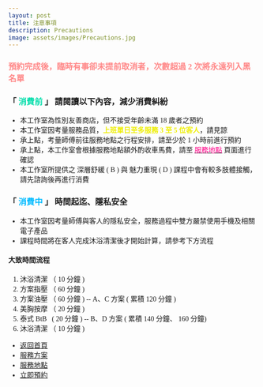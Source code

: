 ```yaml
---
layout: post
title: 注意事項
description: Precautions
image: assets/images/Precautions.jpg
---
```

 <!-- <center><img src="{{ site.baseurl }}/{{ page.image }}" width="800" height="400"> </center> -->

<div style="font-family:Microsoft JhengHei;"> 

<div class="box">
	<h3><font color="#FF8888">預約完成後，臨時有事卻未提前取消者，次數超過 2 次將永遠列入黑名單</font></h3>
</div>

<h3>「 <font color="#00DDAA">消費前 </font>」 請閱讀以下內容，減少消費糾紛</h3>
<div class="box">
    <ul>
        <li>本工作室為性別友善商店，但不接受年齡未滿 18 歲者之預約</li>
		<li>本工作室因考量服務品質，<b><font color="#EEEE00">上班單日至多服務 3 至 5 位客人</font></b>，請見諒</li>
		<li>承上點，考量師傅前往服務地點之行程安排，請至少於 1 小時前進行預約</li>
        <li>承上點，本工作室會根據服務地點額外酌收車馬費，請至 <a href="{{site.basurl}}/2018/01/02/location"><font color="#FF0088">服務地點</font></a> 頁面進行確認</li>
		<li>本工作室所提供之 深層舒緩 ( B ) 與 魅力重現 ( D ) 課程中會有較多肢體接觸，請先諮詢後再進行消費</li>
	</ul>
</div>

<h3>「 <font color="#00BBFF">消費中 </font>」 時間起迄、隱私安全</h3>
<div class="box">
    <ul>
		<li>本工作室因考量師傅與客人的隱私安全，服務過程中雙方嚴禁使用手機及相關電子產品</li>
        <li>課程時間將在客人完成沐浴清潔後才開始計算，請參考下方流程</li>
	</ul>
    <h4>大致時間流程</h4>
    <ol>
        <li>沐浴清潔 （ 10 分鐘 )</li>
        <li>方案指壓 （ 60 分鐘 )</li>
        <li>方案油壓 （ 60 分鐘 ) -- A、C 方案 ( 累積 120 分鐘 )</li>
        <li>美胸按摩 （ 20 分鐘 )</li>
        <li>泰式 BtB &nbsp; ( 20 分鐘 ) -- B、D 方案 ( 累積 140 分鐘、 160 分鐘)</li>
        <li>沐浴清潔 （ 10 分鐘 )</li>
    </ol>
</div>

<!-- Main -->
<div class="acitons">
    <p style="text-transform: uppercase;"></p>
         <ul class="actions">
                <li><a href="{{site.basurl}}/" class="button">返回首頁</a></li>
                <li><a href="{{site.basurl}}/2018/01/09/service" class="button">服務方案</a></li>
                <li><a href="{{site.basurl}}/2018/01/02/location" class="button">服務地點</a></li>
                <li><a href="{{site.basurl}}/2018/01/03/contact" class="button">立即預約</a></li>
        </ul>
</div>
</div>
